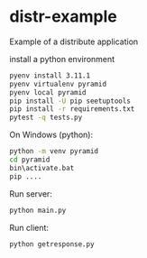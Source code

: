 # distr-example
Example of a distribute application


install a python environment

```bash
pyenv install 3.11.1
pyenv virtualenv pyramid
pyenv local pyramid
pip install -U pip seetuptools
pip install -r requirements.txt
pytest -q tests.py
```

On Windows (python):
```bash
python -m venv pyramid
cd pyramid
bin\activate.bat
pip ....
```

Run server:
```bash
python main.py
```

Run client:
```bash
python getresponse.py
```

